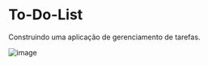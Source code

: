 ﻿# To-Do-List

 Construindo uma aplicação de gerenciamento de tarefas.

 ![image](https://github.com/BrayanNeuwald/To-Do-List/assets/117872315/5146fa65-4a57-4a04-92b7-c256f517aaa7)

